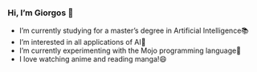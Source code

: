 ### Hi, I’m Giorgos 👋

- I’m currently studying for a master’s degree in Artificial Intelligence📚
- I’m interested in all applications of AI🤖
- I’m currently experimenting with the Mojo programming language🧪
- I love watching anime and reading manga!😄
